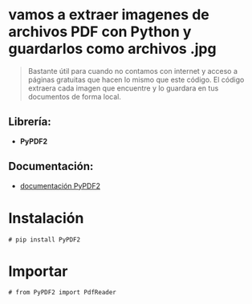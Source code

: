 # **vamos a extraer imagenes de archivos PDF con Python y guardarlos como archivos .jpg**


> Bastante útil para cuando no contamos con internet y acceso a páginas gratuitas que hacen lo mismo que este código. El código extraera cada imagen que encuentre y lo guardara en tus documentos de forma local. 







## **Librería:** 

*   **PyPDF2**

## **Documentación:** 

*   [documentación PyPDF2](https://pypdf2.readthedocs.io/en/latest/index.html)

# **Instalación**

```
# pip install PyPDF2
```

# **Importar**


```
# from PyPDF2 import PdfReader
```


